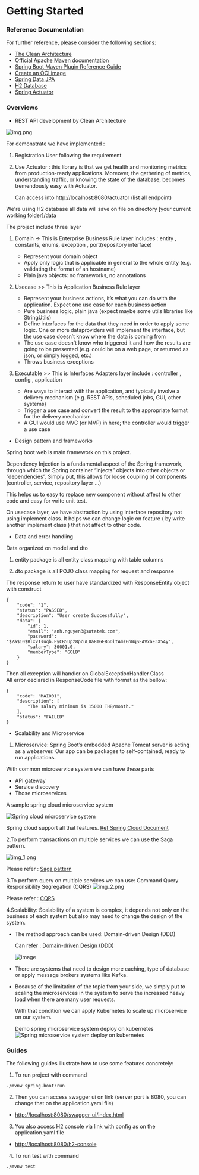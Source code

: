 # Getting Started

### Reference Documentation
For further reference, please consider the following sections:
* [The Clean Architecture](https://blog.cleancoder.com/uncle-bob/2012/08/13/the-clean-architecture.html)
* [Official Apache Maven documentation](https://maven.apache.org/guides/index.html)
* [Spring Boot Maven Plugin Reference Guide](https://docs.spring.io/spring-boot/docs/2.7.2/maven-plugin/reference/html/)
* [Create an OCI image](https://docs.spring.io/spring-boot/docs/2.7.2/maven-plugin/reference/html/#build-image)
* [Spring Data JPA](https://docs.spring.io/spring-boot/docs/2.7.2/reference/htmlsingle/#data.sql.jpa-and-spring-data)
* [H2 Database](https://www.h2database.com/html/tutorial.html)
* [Spring Actuator](https://www.h2database.com/html/tutorial.html)

### Overviews
* REST API development by Clean Architecture

![img.png](img.png)



For demonstrate we have implemented :
1. Registration User following the requirement
2. Use Actuator : this library is that we get health and monitoring metrics from production-ready applications. Moreover, the gathering of metrics, understanding traffic, or knowing the state of the database, becomes tremendously easy with Actuator.
   
    Can access into http://localhost:8080/actuator (list all endpoint)
    

We're using H2 database all data will save on file on directory [your current working folder]/data

The project include three layer
1. Domain -> This is Enterprise Business Rule layer  includes : entity , constants, enums, exception , port(repository interface)
   - Represent your domain object
   - Apply only logic that is applicable in general to the whole entity (e.g. validating the format of an hostname)
   - Plain java objects: no frameworks, no annotations
2. Usecase >> This is Application Business Rule layer 

   - Represent your business actions, it’s what you can do with the application. Expect one use case for each business action
   - Pure business logic, plain java (expect maybe some utils libraries like StringUtils)
   - Define interfaces for the data that they need in order to apply some logic. One or more dataproviders will implement the interface, but the use case doesn’t know where the data is coming from
   - The use case doesn't know who triggered it and how the results are going to be presented (e.g. could be on a web page, or returned as json, or simply logged, etc.)
   - Throws business exceptions
3. Executable >> This is Interfaces Adapters layer include : controller , config , application

   - Are ways to interact with the application, and typically involve a delivery mechanism (e.g. REST APIs, scheduled jobs, GUI, other systems)
   - Trigger a use case and convert the result to the appropriate format for the delivery mechanism
   - A GUI would use MVC (or MVP) in here; the controller would trigger a use case

* Design pattern and frameworks

Spring boot web is main framework on this project.

Dependency Injection is a fundamental aspect of the Spring framework, through which the Spring container “injects” objects into other objects or “dependencies”.
Simply put, this allows for loose coupling of components (controller, service, repository layer ...)

This helps us to easy to replace new component without affect to other code and easy for write unit test.

On usecase layer, we have abstraction by using interface repository not using implement class.
It helps we can change logic on feature ( by write another implement class ) that not affect to other code.
* Data and error handling

Data organized on model and dto

1. entity package is all entity class mapping with table columns 

2. dto package is all POJO class mapping for request and response

The response return to user have standardized with ResponseEntity object with construct

````
{
    "code": "1",
    "status": "PASSED",
    "description": "User create Successfully",
    "data": {
        "id": 1,
        "email": "anh.nguyen3@sotatek.com",
        "password": "$2a$10$BlxvIsuqb.FyCB5Upz8pcuLUa8IGEBGDltAmzGnWqSEAVxaE3X54y",
        "salary": 30001.0,
        "memberType": "GOLD"
    }
}
````

Then all exception will handler on GlobalExceptionHandler Class  
All error declared in ResponseCode file with format as the bellow:

````
{
    "code": "MAI001",
    "description": [
        "The salary minimum is 15000 THB/month."
    ],
    "status": "FAILED"
}
````

* Scalability and  Microservice
1. Microservice: Spring Boot’s embedded Apache Tomcat server is acting as a webserver. Our app can be packages to self-contained, ready to run applications.

With common microservice system we can have these parts
  + API gateway 
  + Service discovery
  + Those microservices


A sample spring cloud microservice system

![Spring cloud microservice system](https://ucarecdn.com/5081c764-f5ac-4cb7-bd08-6f902d850071/)

Spring cloud support all that features.
[Ref Spring Cloud Document](https://spring.io/microservices)

2.To perform transactions on multiple services we can use the Saga pattern.

![img_1.png](img_1.png)

Please refer  :
[Saga pattern](https://microservices.io/patterns/data/saga.html)

3.To perform query on multiple services we can use:  Command Query Responsibility Segregation (CQRS)
![img_2.png](img_2.png)

Please refer :
[ CQRS](https://docs.microsoft.com/en-us/azure/architecture/patterns/cqrs)


4.Scalability: 
Scalability of a system is complex, it depends not only on the business of each system but also may need to change the design of the system.

- The method approach can be used: Domain-driven Design (DDD)

  Can refer : [Domain-driven Design (DDD)](https://docs.microsoft.com/en-us/dotnet/architecture/microservices/microservice-ddd-cqrs-patterns/ddd-oriented-microservice)

   ![image](https://user-images.githubusercontent.com/49465547/183387527-898fc555-cd61-46a1-b7bf-19236564389c.png)

- There are systems that need to design more caching, type of database or apply message brokers systems like Kafka.

- Because of the limitation of the topic from your side, we simply put to scaling the microservices in the system to serve the increased heavy load when there are many   user requests.

  With that condition we can apply Kubernetes to scale up microservice on our system.

  Demo spring microservice system deploy on kubernetes
  ![Spring microservice system deploy on kubernetes](https://i0.wp.com/piotrminkowski.com/wp-content/uploads/2020/11/spring-boot-autoscaler-on-kubernetes-arch.png)

### Guides
The following guides illustrate how to use some features concretely:

1. To run project with command
````
./mvnw spring-boot:run
````
2. Then you can access swagger ui on link 
(server port is 8080, you can change that on the application.yaml file)
* [http://localhost:8080/swagger-ui/index.html](http://localhost:8080/swagger-ui/index.html)
3. You also access H2 console via link with config as on the application.yaml file 
* [http://localhost:8080/h2-console](http://localhost:8080/h2-console)
4. To run test with command
````
./mvnw test
````

